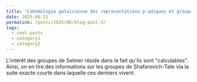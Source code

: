```yaml
---
title: 'Cohomologie galoisienne des représentations p-adiques et groupes de Selmer (à venir)'
date: 2025-06-21
permalink: /posts/2025/06/blog-post-3/
tags:
  - cool posts
  - category1
  - category2
---
```


L'intérêt des groupes de Selmer réside dans le fait qu'ils sont "calculables". Ainsi, on en tire des informations sur les groupes de Shafarevich-Tate via la suite exacte courte dans laquelle ces derniers vivent.